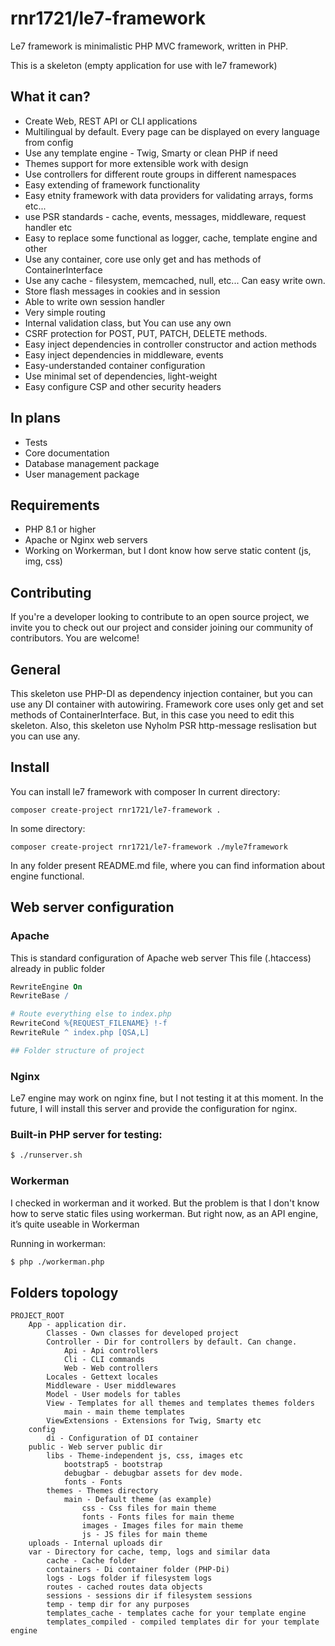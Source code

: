 # rnr1721/le7-framework

Le7 framework is minimalistic PHP MVC framework, written in PHP.

This is a skeleton (empty application for use with le7 framework)

## What it can?

- Create Web, REST API or CLI applications
- Multilingual by default. Every page can be displayed on every language from config
- Use any template engine - Twig, Smarty or clean PHP if need
- Themes support for more extensible work with design
- Use controllers for different route groups in different namespaces
- Easy extending of framework functionality
- Easy etnity framework with data providers for validating arrays, forms etc...
- use PSR standards - cache, events, messages, middleware, request handler etc
- Easy to replace some functional as logger, cache, template engine and other
- Use any container, core use only get and has methods of ContainerInterface
- Use any cache - filesystem, memcached, null, etc... Can easy write own.
- Store flash messages in cookies and in session
- Able to write own session handler
- Very simple routing
- Internal validation class, but You can use any own
- CSRF protection for POST, PUT, PATCH, DELETE methods.
- Easy inject dependencies in controller constructor and action methods
- Easy inject dependencies in middleware, events
- Easy-understanded container configuration
- Use minimal set of dependencies, light-weight
- Easy configure CSP and other security headers

## In plans

- Tests
- Core documentation
- Database management package
- User management package

## Requirements

- PHP 8.1 or higher
- Apache or Nginx web servers
- Working on Workerman, but I dont know how serve static content (js, img, css)

## Contributing

If you're a developer looking to contribute to an open source project, we
invite you to check out our project and consider joining our community of
contributors. You are welcome!

## General

This skeleton use PHP-DI as dependency injection container, but you can use any
DI container with autowiring. Framework core uses only get and set methods
of ContainerInterface. But, in this case you need to edit this skeleton.
Also, this skeleton use Nyholm PSR http-message reslisation but you can use
any.

## Install
You can install le7 framework with composer
In current directory:
```
composer create-project rnr1721/le7-framework .
```
In some directory:
```
composer create-project rnr1721/le7-framework ./myle7framework
```

In any folder present README.md file, where you can find information about
engine functional.

## Web server configuration

### Apache

This is standard configuration of Apache web server
This file (.htaccess) already in public folder

```apache
RewriteEngine On
RewriteBase /

# Route everything else to index.php
RewriteCond %{REQUEST_FILENAME} !-f
RewriteRule ^ index.php [QSA,L]

## Folder structure of project
```

### Nginx

Le7 engine may work on nginx fine, but I not testing it at this moment.
In the future, I will install this server and provide the configuration for nginx.

### Built-in PHP server for testing:

```bash
$ ./runserver.sh
```

### Workerman

I checked in workerman and it worked. But the problem is that I don't know how
to serve static files using workerman. But right now, as an API engine, it’s
quite useable in Workerman

Running in workerman:

```bash
$ php ./workerman.php
```

## Folders topology

```
PROJECT_ROOT
    App - application dir.
        Classes - Own classes for developed project
        Controller - Dir for controllers by default. Can change.
            Api - Api controllers
            Cli - CLI commands
            Web - Web controllers
        Locales - Gettext locales
        Middleware - User middlewares
        Model - User models for tables
        View - Templates for all themes and templates themes folders
            main - main theme templates
        ViewExtensions - Extensions for Twig, Smarty etc
    config
        di - Configuration of DI container
    public - Web server public dir
        libs - Theme-independent js, css, images etc
            bootstrap5 - bootstrap
            debugbar - debugbar assets for dev mode.
            fonts - Fonts
        themes - Themes directory
            main - Default theme (as example)
                css - Css files for main theme
                fonts - Fonts files for main theme
                images - Images files for main theme
                js - JS files for main theme
    uploads - Internal uploads dir
    var - Directory for cache, temp, logs and similar data
        cache - Cache folder
        containers - Di container folder (PHP-Di)
        logs - Logs folder if filesystem logs
        routes - cached routes data objects
        sessions - sessions dir if filesystem sessions
        temp - temp dir for any purposes
        templates_cache - templates cache for your template engine
        templates_compiled - compiled templates dir for your template engine
```
